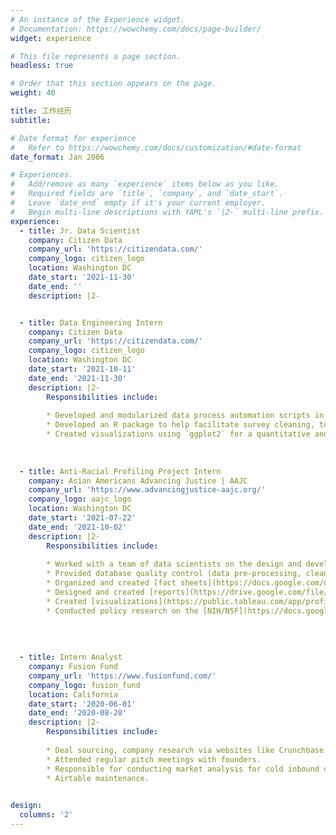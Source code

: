 ```yaml
---
# An instance of the Experience widget.
# Documentation: https://wowchemy.com/docs/page-builder/
widget: experience

# This file represents a page section.
headless: true

# Order that this section appears on the page.
weight: 40

title: 工作经历
subtitle:

# Date format for experience
#   Refer to https://wowchemy.com/docs/customization/#date-format
date_format: Jan 2006

# Experiences.
#   Add/remove as many `experience` items below as you like.
#   Required fields are `title`, `company`, and `date_start`.
#   Leave `date_end` empty if it's your current employer.
#   Begin multi-line descriptions with YAML's `|2-` multi-line prefix.
experience:
  - title: Jr. Data Scientist
    company: Citizen Data
    company_url: 'https://citizendata.com/'
    company_logo: citizen_logo
    location: Washington DC
    date_start: '2021-11-30'
    date_end: ''
    description: |2-


  - title: Data Engineering Intern
    company: Citizen Data
    company_url: 'https://citizendata.com/'
    company_logo: citizen_logo
    location: Washington DC
    date_start: '2021-10-11'
    date_end: '2021-11-30'
    description: |2-
        Responsibilities include:
        
        * Developed and modularized data process automation scripts in Python. There are currently three modules--- `data_cleaning`, `data_validating`, and `data_uploading`. Functions from the first two modules are designed for data cleaning and validating tasks, using packages such as `pandas`, `numpy` and `data.table` and others as back-ends. Functions from the `data_uploading` module are aimed at automating cloud storage (AWS S3) and data warehouse (Redshift) related tasks, using mainly `psycopg2` and the AWS Software Development Toolkit (SDKs) in the back-end. Together, these functions make it easy to automate a significant portion of the data processes, significantly boosting the productivity of the data team.
        * Developed an R package to help facilitate survey cleaning, top-line and cross-tabs generation. Along with the created Rmarkdown templates (for PDF and Microsoft word), this R package significantly increased code conciseness and reusability. It is a part of the data team's effort to standardize data processes and documentation.  
        * Created visualizations using `ggplot2` for a quantitative and qualitative [report](https://citizendata.com/news/disinformation-trumps-party-the-path-forward/).
        
        
        
  - title: Anti-Racial Profiling Project Intern
    company: Asian Americans Advancing Justice | AAJC
    company_url: 'https://www.advancingjustice-aajc.org/'
    company_logo: aajc_logo
    location: Washington DC
    date_start: '2021-07-22'
    date_end: '2021-10-02'
    description: |2-
        Responsibilities include:
        
        * Worked with a team of data scientists on the design and development of a database on cases related to the profiling and prosecution of Asian American researchers and scientists. 
        * Provided database quality control (data pre-processing, cleaning, and validating) and responsible for data collection tasks that require human supervision (for example, developing a script that automatically pulls court documents from a website and converts PDF's to plain text files to be processed by a race classification algorithm).
        * Organized and created [fact sheets](https://docs.google.com/document/d/1Jp9YzanF8mKftf3njD4N1W7B2SDHiP7U53TUKxUdjNc/edit) using press releases from the Department of Justice's website.
        * Designed and created [reports](https://drive.google.com/file/d/1NrroLK-WcZQZYkoX5APcORQsaBuCbOYp/view?usp=sharing) on Asian Americans demographics using the census data.
        * Created [visualizations](https://public.tableau.com/app/profile/yang.wu3139/viz/AAJCPressReleaseFactSheet/CrosstabTextTable) of the press release data using Tableau.
        * Conducted policy research on the [NIH/NSF](https://docs.google.com/document/d/1ogwBGNxbciZjY6jpahR9JO-HvEyaRthl5ZvZz_NnQAw/edit#heading=h.s9rmfggyfz7e)'s involvement with the racial profiling of Asian American researchers and scientists.
        
         
        
        
  - title: Intern Analyst
    company: Fusion Fund
    company_url: 'https://www.fusionfund.com/'
    company_logo: fusion_fund
    location: California
    date_start: '2020-06-01'
    date_end: '2020-08-20'
    description: |2-
        Responsibilities include:
        
        * Deal sourcing, company research via websites like Crunchbase and AngelList, and sending outbound introduction emails using a mail-merge program I wrote.
        * Attended regular pitch meetings with founders.
        * Responsible for conducting market analysis for cold inbound deals. See [sample market sizing analysis](https://docs.google.com/spreadsheets/d/1gNOvfOHwz_WpYD9CauAjTTJw3SDo6BuwPMNsVo0rH0o/edit?usp=sharing) and [sample competitor analysis](https://docs.google.com/document/d/13FYubiQLN0yWMOzcSPq5rbxZBjnmlVH_waDerUgkpxU/edit?usp=sharing). All these reports are automated using the `python-docx` library or the `officeverse` packages in R.
        * Airtable maintenance.
        

design:
  columns: '2'
---
```

